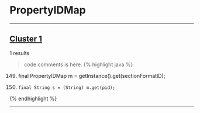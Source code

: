# PropertyIDMap

***

## [Cluster 1](./1)
1 results
> code comments is here.
{% highlight java %}
149. final PropertyIDMap m = getInstance().get(sectionFormatID);
154.     final String s = (String) m.get(pid);
{% endhighlight %}

***

